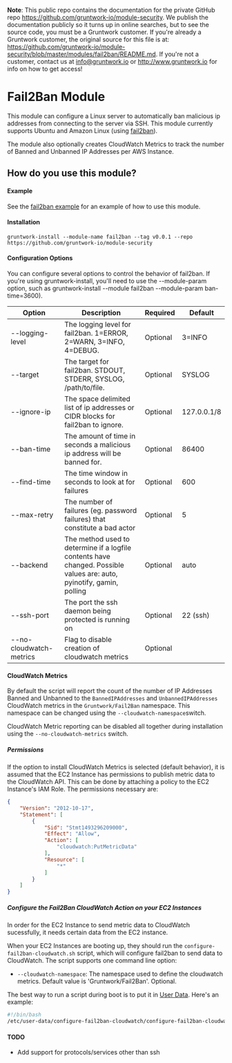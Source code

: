 **Note**: This public repo contains the documentation for the private GitHub repo <https://github.com/gruntwork-io/module-security>.
We publish the documentation publicly so it turns up in online searches, but to see the source code, you must be a Gruntwork customer.
If you're already a Gruntwork customer, the original source for this file is at: <https://github.com/gruntwork-io/module-security/blob/master/modules/fail2ban/README.md>.
If you're not a customer, contact us at <info@gruntwork.io> or <http://www.gruntwork.io> for info on how to get access!

# Fail2Ban Module

This module can configure a Linux server to automatically ban malicious ip addresses from connecting to the server
via SSH. This module currently supports Ubuntu and Amazon Linux (using [fail2ban](https://www.fail2ban.org)).

The module also optionally creates CloudWatch Metrics to track the number of Banned and Unbanned IP Addresses per AWS 
Instance.

## How do you use this module?

#### Example

See the [fail2ban example](/examples/fail2ban) for an example of how to use this module.

#### Installation

```
gruntwork-install --module-name fail2ban --tag v0.0.1 --repo https://github.com/gruntwork-io/module-security
```

#### Configuration Options
You can configure several options to control the behavior of fail2ban. If you're using gruntwork-install, you'll need to 
use the --module-param option, such as gruntwork-install --module fail2ban --module-param ban-time=3600).

|Option|Description|Required|Default|
|---|---|---|---|
|--logging-level|The logging level for fail2ban. 1=ERROR, 2=WARN, 3=INFO, 4=DEBUG.|Optional|3=INFO|
|--target|The target for fail2ban. STDOUT, STDERR, SYSLOG, /path/to/file. |Optional|SYSLOG|
|--ignore-ip|The space delimited list of ip addresses or CIDR blocks for fail2ban to ignore.|Optional|127.0.0.1/8|
|--ban-time|The amount of time in seconds a malicious ip address will be banned for.|Optional|86400|
|--find-time|The time window in seconds to look at for failures|Optional|600|
|--max-retry|The number of failures (eg. password failures) that constitute a bad actor|Optional|5|
|--backend|The method used to determine if a logfile contents have changed. Possible values are: auto, pyinotify, gamin, polling|Optional|auto|
|--ssh-port|The port the ssh daemon being protected is running on|Optional|22 (ssh)|
|--no-cloudwatch-metrics|Flag to disable creation of cloudwatch metrics|Optional||

#### CloudWatch Metrics
By default the script will report the count of the number of IP Addresses Banned and Unbanned to the `BannedIPAddresses` 
and `UnbannedIPAddresses` CloudWatch metrics in the `Gruntwork/Fail2Ban` namespace. This namespace can be changed using 
the `--cloudwatch-namespace`switch. 

CloudWatch Metric reporting can be disabled all together during installation using the `--no-cloudwatch-metrics` switch.  

##### Permissions
If the option to install CloudWatch Metrics is selected (default behavior), it is assumed that the EC2 Instance has 
permissions to publish metric data to the CloudWatch API. This can be done by attaching a policy to the EC2 Instance's 
IAM Role. The permissions necessary are:

```json
{
    "Version": "2012-10-17",
    "Statement": [
        {
            "Sid": "Stmt1493296209000",
            "Effect": "Allow",
            "Action": [
                "cloudwatch:PutMetricData"
            ],
            "Resource": [
                "*"
            ]
        }
    ]
}
```

##### Configure the Fail2Ban CloudWatch Action on your EC2 Instances

In order for the EC2 Instance to send metric data to CloudWatch sucessfully, it needs certain data from the EC2 instance.

When your EC2 Instances are booting up, they should run the `configure-fail2ban-cloudwatch.sh` script, which will configure
fail2ban to send data to CloudWatch. The script supports one command line option:

* `--cloudwatch-namespace`: The namespace used to define the cloudwatch metrics. Default value is 'Gruntwork/Fail2Ban'. Optional.

The best way to run a script during boot is to put it in [User
Data](http://docs.aws.amazon.com/AWSEC2/latest/UserGuide/user-data.html#user-data-shell-scripts). Here's an example:

```bash
#!/bin/bash
/etc/user-data/configure-fail2ban-cloudwatch/configure-fail2ban-cloudwatch.sh --cloudwatch-namespace Acme/Fail2Ban
```

#### TODO

* Add support for protocols/services other than ssh
